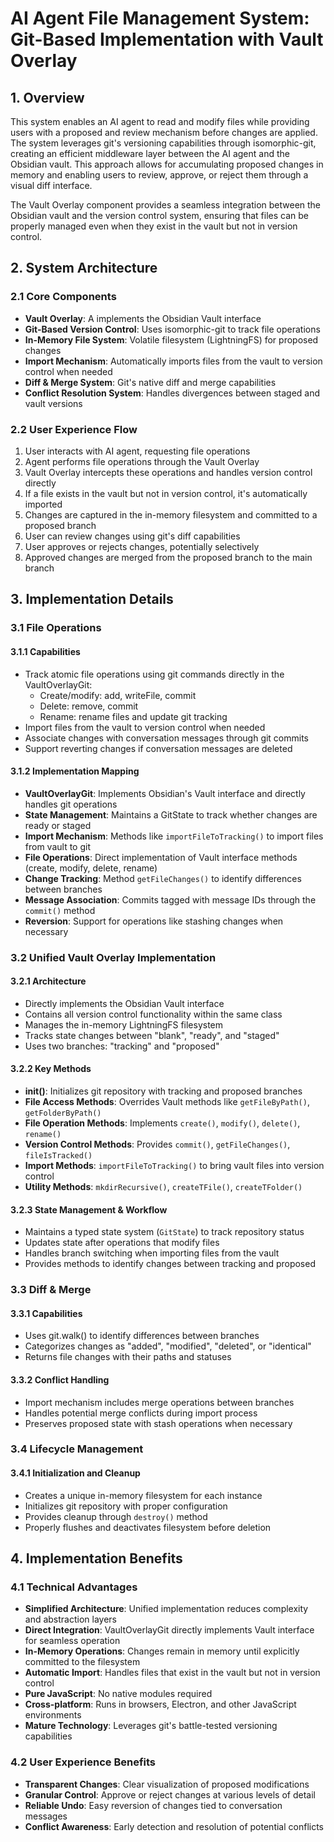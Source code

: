 # AI Agent File Management System: Git-Based Implementation with Vault Overlay

## 1. Overview

This system enables an AI agent to read and modify files while providing users with a proposed and review mechanism 
before changes are applied. The system leverages git's versioning capabilities through isomorphic-git, creating an 
efficient middleware layer between the AI agent and the Obsidian vault. This approach allows for accumulating proposed 
changes in memory and enabling users to review, approve, or reject them through a visual diff interface.

The Vault Overlay component provides a seamless integration between the Obsidian vault and the version control system, 
ensuring that files can be properly managed even when they exist in the vault but not in version control.

## 2. System Architecture

### 2.1 Core Components

* **Vault Overlay**: A implements the Obsidian Vault interface
* **Git-Based Version Control**: Uses isomorphic-git to track file operations
* **In-Memory File System**: Volatile filesystem (LightningFS) for proposed changes
* **Import Mechanism**: Automatically imports files from the vault to version control when needed
* **Diff & Merge System**: Git's native diff and merge capabilities
* **Conflict Resolution System**: Handles divergences between staged and vault versions

### 2.2 User Experience Flow

1. User interacts with AI agent, requesting file operations
2. Agent performs file operations through the Vault Overlay
3. Vault Overlay intercepts these operations and handles version control directly
4. If a file exists in the vault but not in version control, it's automatically imported
5. Changes are captured in the in-memory filesystem and committed to a proposed branch
6. User can review changes using git's diff capabilities
7. User approves or rejects changes, potentially selectively
8. Approved changes are merged from the proposed branch to the main branch

## 3. Implementation Details

### 3.1 File Operations

#### 3.1.1 Capabilities

* Track atomic file operations using git commands directly in the VaultOverlayGit:
  * Create/modify: add, writeFile, commit
  * Delete: remove, commit
  * Rename: rename files and update git tracking
* Import files from the vault to version control when needed
* Associate changes with conversation messages through git commits
* Support reverting changes if conversation messages are deleted

#### 3.1.2 Implementation Mapping

* **VaultOverlayGit**: Implements Obsidian's Vault interface and directly handles git operations
* **State Management**: Maintains a GitState to track whether changes are ready or staged
* **Import Mechanism**: Methods like `importFileToTracking()` to import files from vault to git
* **File Operations**: Direct implementation of Vault interface methods (create, modify, delete, rename)
* **Change Tracking**: Method `getFileChanges()` to identify differences between branches
* **Message Association**: Commits tagged with message IDs through the `commit()` method
* **Reversion**: Support for operations like stashing changes when necessary

### 3.2 Unified Vault Overlay Implementation

#### 3.2.1 Architecture

* Directly implements the Obsidian Vault interface
* Contains all version control functionality within the same class
* Manages the in-memory LightningFS filesystem
* Tracks state changes between "blank", "ready", and "staged"
* Uses two branches: "tracking" and "proposed"

#### 3.2.2 Key Methods

* **init()**: Initializes git repository with tracking and proposed branches
* **File Access Methods**: Overrides Vault methods like `getFileByPath()`, `getFolderByPath()`
* **File Operation Methods**: Implements `create()`, `modify()`, `delete()`, `rename()`
* **Version Control Methods**: Provides `commit()`, `getFileChanges()`, `fileIsTracked()`
* **Import Methods**: `importFileToTracking()` to bring vault files into version control
* **Utility Methods**: `mkdirRecursive()`, `createTFile()`, `createTFolder()`

#### 3.2.3 State Management & Workflow

* Maintains a typed state system (`GitState`) to track repository status
* Updates state after operations that modify files
* Handles branch switching when importing files from the vault
* Provides methods to identify changes between tracking and proposed

### 3.3 Diff & Merge

#### 3.3.1 Capabilities

* Uses git.walk() to identify differences between branches
* Categorizes changes as "added", "modified", "deleted", or "identical"
* Returns file changes with their paths and statuses

#### 3.3.2 Conflict Handling

* Import mechanism includes merge operations between branches
* Handles potential merge conflicts during import process
* Preserves proposed state with stash operations when necessary

### 3.4 Lifecycle Management

#### 3.4.1 Initialization and Cleanup

* Creates a unique in-memory filesystem for each instance
* Initializes git repository with proper configuration
* Provides cleanup through `destroy()` method
* Properly flushes and deactivates filesystem before deletion

## 4. Implementation Benefits

### 4.1 Technical Advantages

* **Simplified Architecture**: Unified implementation reduces complexity and abstraction layers
* **Direct Integration**: VaultOverlayGit directly implements Vault interface for seamless operation
* **In-Memory Operations**: Changes remain in memory until explicitly committed to the filesystem
* **Automatic Import**: Handles files that exist in the vault but not in version control
* **Pure JavaScript**: No native modules required
* **Cross-platform**: Runs in browsers, Electron, and other JavaScript environments
* **Mature Technology**: Leverages git's battle-tested versioning capabilities

### 4.2 User Experience Benefits

* **Transparent Changes**: Clear visualization of proposed modifications
* **Granular Control**: Approve or reject changes at various levels of detail
* **Reliable Undo**: Easy reversion of changes tied to conversation messages
* **Conflict Awareness**: Early detection and resolution of potential conflicts
